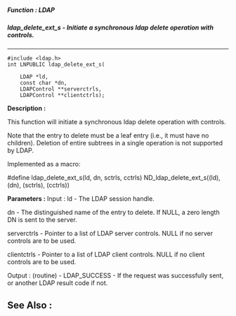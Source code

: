 ##### Function : LDAP
##### ldap_delete_ext_s - Initiate a synchronous ldap delete operation with controls.
---
```
#include <ldap.h>
int LNPUBLIC ldap_delete_ext_s(

	LDAP *ld,
	const char *dn,
	LDAPControl **serverctrls,
	LDAPControl **clientctrls);
```
**Description :**

This function will initiate a synchronous ldap delete operation with controls.

Note that the entry to delete must be a leaf entry (i.e., it must have no 
children). Deletion of entire subtrees in a single operation is not supported 
by LDAP.

Implemented as a macro:

#define ldap_delete_ext_s(ld, dn, sctrls, cctrls) ND_ldap_delete_ext_s((ld), 
(dn), (sctrls), (cctrls))

**Parameters :**
Input :
ld  -  The LDAP session handle.

dn  -  The distinguished name of the entry to delete.  If NULL, a zero length DN is sent to the server.

serverctrls  -  Pointer to a list of LDAP server controls. NULL if no server controls are to be used.

clientctrls  -  Pointer to a list of LDAP client controls.  NULL if no client controls are to be used.

Output :
(routine)  -  LDAP_SUCCESS  - If the request was successfully sent, or another LDAP result code if not.



**See Also :**
---
